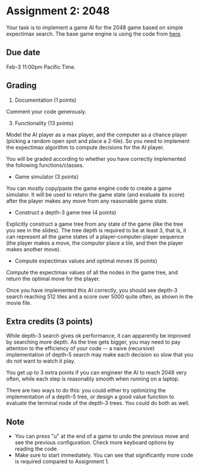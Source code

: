 Assignment 2: 2048
=========

Your task is to implement a game AI for the 2048 game based on simple expectimax search. The base game engine is using the code from [here](https://gist.github.com/lewisjdeane/752eeba4635b479f8bb2). 

Due date
-----
Feb-3 11:00pm Pacific Time. 

Grading
-----

1. Documentation (1 points)

Comment your code generously. 

3. Functionality (13 points)

Model the AI player as a max player, and the computer as a chance player (picking a random open spot and place a 2-tile). So you need to implement the expectimax algorithm to compute decisions for the AI player. 

You will be graded according to whether you have correctly implemented the following functions/classes. 

- Game simulator (3 points)

You can mostly copy/paste the game engine code to create a game simulator. It will be used to return the game state (and evaluate its score) after the player makes any move from any reasonable game state. 

- Construct a depth-3 game tree (4 points)

Explicitly construct a game tree from any state of the game (like the tree you see in the slides). The tree depth is required to be at least 3, that is, it can represent all the game states of a player-computer-player sequence (the player makes a move, the computer place a tile, and then the player makes another move). 

- Compute expectimax values and optimal moves (6 points)

Compute the expectimax values of all the nodes in the game tree, and return the optimal move for the player. 

Once you have implemented this AI correctly, you should see depth-3 search reaching 512 tiles and a score over 5000 quite often, as shown in the movie file. 

Extra credits (3 points)
------
While depth-3 search gives ok performance, it can apparently be improved by searching more depth. As the tree gets bigger, you may need to pay attention to the efficiency of your code -- a naive (recursive) implementation of depth-5 search may make each decision so slow that you do not want to watch it play. 

You get up to 3 extra points if you can engineer the AI to reach 2048 very often, while each step is reasonably smooth when running on a laptop. 

There are two ways to do this: you could either try optimizing the implementation of a depth-5 tree, or design a good value function to evaluate the terminal node of the depth-3 trees. You could do both as well. 

Note
------
- You can press "u" at the end of a game to undo the previous move and see the previous configuration. Check more keyboard options by reading the code. 
- Make sure to start immediately. You can see that significantly more code is required compared to Assignment 1.
